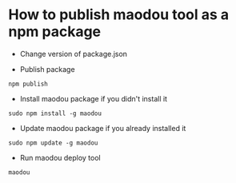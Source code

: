 # How to publish maodou tool as a npm package

* Change version of package.json

* Publish package
```
npm publish
```

* Install maodou package if you didn't install it
```
sudo npm install -g maodou
```

* Update maodou package if you already installed it
```
sudo npm update -g maodou
```

* Run maodou deploy tool
```
maodou
```